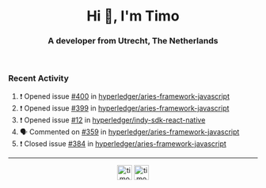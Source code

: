 <h1 align="center">Hi 👋, I'm Timo</h1>
<h3 align="center">A developer from Utrecht, The Netherlands</h3>
<br/>
<!-- https://github.com/rahuldkjain/github-profile-readme-generator --!>

<!--  <p align="left"><img src="https://github-readme-stats.vercel.app/api?username=timoglastra&show_icons=true&count_private=true&" alt="timoglastra" /></p> --!>

<!--
Github language stats
<p align="left"><img src="https://github-readme-stats.vercel.app/api/top-langs/?username=timoglastra&layout=compact" alt="timoglastra" /><p>
-->

<!-- Codestats language stats -->
<!-- <p align="left"><img src="https://codestats-readme.vercel.app/api/top-langs/?username=timoglastra&layout=compact&language_count=12" alt="timoglastra" /><p>    --!>
  
<h3>Recent Activity</h3>

<!--START_SECTION:activity-->
1. ❗️ Opened issue [#400](https://github.com/hyperledger/aries-framework-javascript/issues/400) in [hyperledger/aries-framework-javascript](https://github.com/hyperledger/aries-framework-javascript)
2. ❗️ Opened issue [#399](https://github.com/hyperledger/aries-framework-javascript/issues/399) in [hyperledger/aries-framework-javascript](https://github.com/hyperledger/aries-framework-javascript)
3. ❗️ Opened issue [#12](https://github.com/hyperledger/indy-sdk-react-native/issues/12) in [hyperledger/indy-sdk-react-native](https://github.com/hyperledger/indy-sdk-react-native)
4. 🗣 Commented on [#359](https://github.com/hyperledger/aries-framework-javascript/issues/359) in [hyperledger/aries-framework-javascript](https://github.com/hyperledger/aries-framework-javascript)
5. ❗️ Closed issue [#384](https://github.com/hyperledger/aries-framework-javascript/issues/384) in [hyperledger/aries-framework-javascript](https://github.com/hyperledger/aries-framework-javascript)
<!--END_SECTION:activity-->

---

<p align="center">
<a href="https://twitter.com/timoglastra" target="blank"><img align="center" src="https://cdn.jsdelivr.net/npm/simple-icons@3.0.1/icons/twitter.svg" alt="timoglastra" height="30" width="30" /></a>
<a href="https://linkedin.com/in/timoglastra" target="blank"><img align="center" src="https://cdn.jsdelivr.net/npm/simple-icons@3.0.1/icons/linkedin.svg" alt="timoglastra" height="30" width="30" /></a>
</p>



